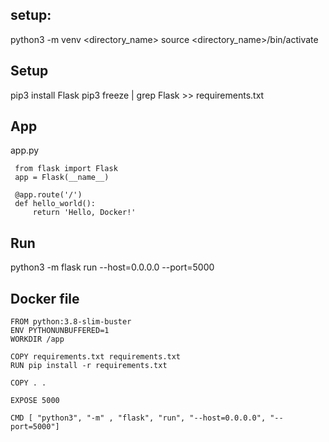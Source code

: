 ## setup:

python3 -m venv <directory_name>
source <directory_name>/bin/activate

## Setup

pip3 install Flask
pip3 freeze | grep Flask >> requirements.txt


## App

app.py 

```
 from flask import Flask
 app = Flask(__name__)

 @app.route('/')
 def hello_world():
     return 'Hello, Docker!'
```

## Run

python3 -m flask run --host=0.0.0.0 --port=5000


## Docker file

```
FROM python:3.8-slim-buster
ENV PYTHONUNBUFFERED=1
WORKDIR /app

COPY requirements.txt requirements.txt
RUN pip install -r requirements.txt

COPY . .

EXPOSE 5000

CMD [ "python3", "-m" , "flask", "run", "--host=0.0.0.0", "--port=5000"]
```

